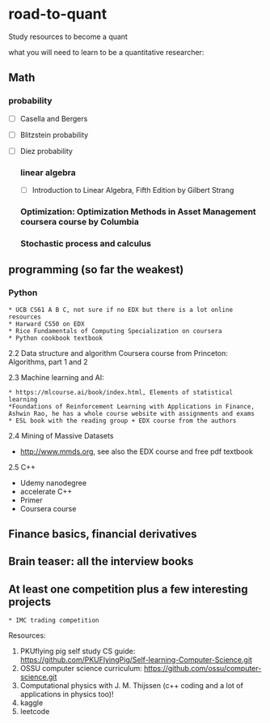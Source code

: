 # road-to-quant

Study resources to become a quant

what you will need to learn to be a quantitative researcher: 

  ## Math
  ### probability
    
- [ ] Casella and Bergers
- [ ] Blitzstein probability
- [ ] Diez probability
    
   ### linear algebra
    - [ ]  Introduction to Linear Algebra, Fifth Edition by Gilbert Strang
    
  ### Optimization: Optimization Methods in Asset Management coursera course by Columbia
  
  ### Stochastic process and calculus

## programming (so far the weakest)

### Python
  
    * UCB CS61 A B C, not sure if no EDX but there is a lot online resources
    * Harward CS50 on EDX
    * Rice Fundamentals of Computing Specialization on coursera
    * Python cookbook textbook
  
  2.2 Data structure and algorithm
  Coursera course from Princeton: Algorithms, part 1 and 2
  
  2.3 Machine learning and AI: 
  
    * https://mlcourse.ai/book/index.html, Elements of statistical learning
    *Foundations of Reinforcement Learning with Applications in Finance, Ashwin Rao, he has a whole course website with assignments and exams
    * ESL book with the reading group + EDX course from the authors
  
  2.4 Mining of Massive Datasets
  * http://www.mmds.org, see also the EDX course and free pdf textbook
  
  2.5 C++
  * Udemy nanodegree
  * accelerate C++
  * Primer
  * Coursera course

## Finance basics, financial derivatives


## Brain teaser: all the interview books

## At least one competition plus a few interesting projects
    * IMC trading competition

Resources: 
1. PKUflying pig self study CS guide: https://github.com/PKUFlyingPig/Self-learning-Computer-Science.git
2. OSSU computer science curriculum: https://github.com/ossu/computer-science.git
3. Computational physics with J. M. Thijssen (c++ coding and a lot of applications in physics too)!
4. kaggle 
5. leetcode
